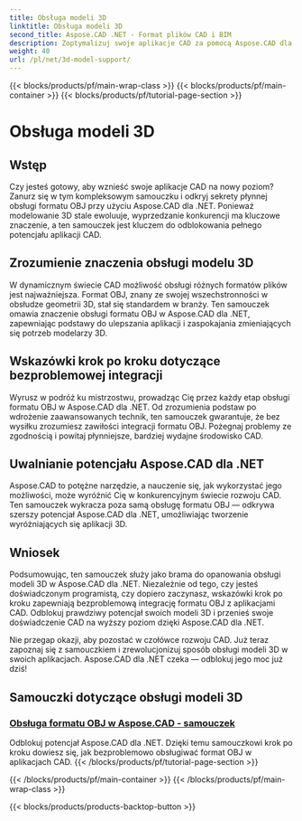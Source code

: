 ```yaml
---
title: Obsługa modeli 3D
linktitle: Obsługa modeli 3D
second_title: Aspose.CAD .NET - Format plików CAD i BIM
description: Zoptymalizuj swoje aplikacje CAD za pomocą Aspose.CAD dla .NET! Opanuj sztukę płynnej obsługi formatu OBJ, odblokowując pełny potencjał swoich modeli 3D.
weight: 40
url: /pl/net/3d-model-support/
---
```


{{< blocks/products/pf/main-wrap-class >}}
{{< blocks/products/pf/main-container >}}
{{< blocks/products/pf/tutorial-page-section >}}

# Obsługa modeli 3D


## Wstęp

Czy jesteś gotowy, aby wznieść swoje aplikacje CAD na nowy poziom? Zanurz się w tym kompleksowym samouczku i odkryj sekrety płynnej obsługi formatu OBJ przy użyciu Aspose.CAD dla .NET. Ponieważ modelowanie 3D stale ewoluuje, wyprzedzanie konkurencji ma kluczowe znaczenie, a ten samouczek jest kluczem do odblokowania pełnego potencjału aplikacji CAD.

## Zrozumienie znaczenia obsługi modelu 3D

W dynamicznym świecie CAD możliwość obsługi różnych formatów plików jest najważniejsza. Format OBJ, znany ze swojej wszechstronności w obsłudze geometrii 3D, stał się standardem w branży. Ten samouczek omawia znaczenie obsługi formatu OBJ w Aspose.CAD dla .NET, zapewniając podstawy do ulepszania aplikacji i zaspokajania zmieniających się potrzeb modelarzy 3D.

## Wskazówki krok po kroku dotyczące bezproblemowej integracji

Wyrusz w podróż ku mistrzostwu, prowadząc Cię przez każdy etap obsługi formatu OBJ w Aspose.CAD dla .NET. Od zrozumienia podstaw po wdrożenie zaawansowanych technik, ten samouczek gwarantuje, że bez wysiłku zrozumiesz zawiłości integracji formatu OBJ. Pożegnaj problemy ze zgodnością i powitaj płynniejsze, bardziej wydajne środowisko CAD.

## Uwalnianie potencjału Aspose.CAD dla .NET

Aspose.CAD to potężne narzędzie, a nauczenie się, jak wykorzystać jego możliwości, może wyróżnić Cię w konkurencyjnym świecie rozwoju CAD. Ten samouczek wykracza poza samą obsługę formatu OBJ — odkrywa szerszy potencjał Aspose.CAD dla .NET, umożliwiając tworzenie wyróżniających się aplikacji 3D.

## Wniosek

Podsumowując, ten samouczek służy jako brama do opanowania obsługi modeli 3D w Aspose.CAD dla .NET. Niezależnie od tego, czy jesteś doświadczonym programistą, czy dopiero zaczynasz, wskazówki krok po kroku zapewniają bezproblemową integrację formatu OBJ z aplikacjami CAD. Odblokuj prawdziwy potencjał swoich modeli 3D i przenieś swoje doświadczenie CAD na wyższy poziom dzięki Aspose.CAD dla .NET.

Nie przegap okazji, aby pozostać w czołówce rozwoju CAD. Już teraz zapoznaj się z samouczkiem i zrewolucjonizuj sposób obsługi modeli 3D w swoich aplikacjach. Aspose.CAD dla .NET czeka — odblokuj jego moc już dziś!
## Samouczki dotyczące obsługi modeli 3D
### [Obsługa formatu OBJ w Aspose.CAD - samouczek](./supporting-obj-format-in-aspose-cad/)
Odblokuj potencjał Aspose.CAD dla .NET. Dzięki temu samouczkowi krok po kroku dowiesz się, jak bezproblemowo obsługiwać format OBJ w aplikacjach CAD.
{{< /blocks/products/pf/tutorial-page-section >}}

{{< /blocks/products/pf/main-container >}}
{{< /blocks/products/pf/main-wrap-class >}}

{{< blocks/products/products-backtop-button >}}
